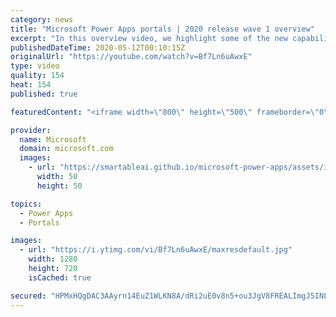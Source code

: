 ```yaml
---
category: news
title: "Microsoft Power Apps portals | 2020 release wave 1 overview"
excerpt: "In this overview video, we highlight some of the new capabilities included in the latest update to Microsoft Power Apps portals.     Here are the capabilities covered:   •    Power BI integration, so you can quickly add Power BI reports, tables, and dashboards to your portals without coding.  •    Themes"
publishedDateTime: 2020-05-12T00:10:15Z
originalUrl: "https://youtube.com/watch?v=Bf7Ln6uAwxE"
type: video
quality: 154
heat: 154
published: true

featuredContent: "<iframe width=\"800\" height=\"500\" frameborder=\"0\" src=\"https://www.youtube.com/embed/Bf7Ln6uAwxE\" allow=\"accelerometer; autoplay; encrypted-media; gyroscope; picture-in-picture\" allowfullscreen></iframe>"

provider:
  name: Microsoft
  domain: microsoft.com
  images:
    - url: "https://smartableai.github.io/microsoft-power-apps/assets/images/organizations/microsoft.com-50x50.jpg"
      width: 50
      height: 50

topics:
  - Power Apps
  - Portals

images:
  - url: "https://i.ytimg.com/vi/Bf7Ln6uAwxE/maxresdefault.jpg"
    width: 1280
    height: 720
    isCached: true

secured: "HPMxHQgDAC3AAyrn14EuZ1WLKN8A/dRi2uE0v8n5+ou3JgV8FREALImgJ5INLZkOCTxUiDMsM0c22n2Bn+8z/votnZFoev6CNOBLfFjVD9HDYf8/f8C7ySVb7rjpSt1HKZOrQS60EJo3SF25bWrDu/iWTMOA9uTOT88CFGLT/TAGIbrjUNgYUS9MXk0SC13sDCzOFJs8DPNPeMXWbJ5n+p/Kr2CTp3GTk3EXAz1wtWfaLo6RG6gPGhQmFXp0QNRPkrdVkSGY3x8pYrnZG2mAWcVAlXOhtCAkJMJx7edT7BY+RTglK8JaI6xd+Zv+5oZBDvA2/QqRFZaIPbgG6DbNOBXCm6+h4Y7972yMUgVMQwkXzMaotjVcmUCIH5nNR7Sv74CFVhleRCkD2xFU1eyJm5S0nMDQxdIRCAP++eAz0rV8DYu/+o3ID+KGKx5ATiyw;k6EPE+j/dSyqD0tTb7XUXA=="
---
```


